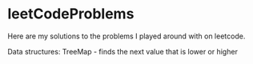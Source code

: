 # leetCodeProblems
Here are my solutions to the problems I played around with on leetcode.

Data structures:
TreeMap - finds the next value that is lower or higher
